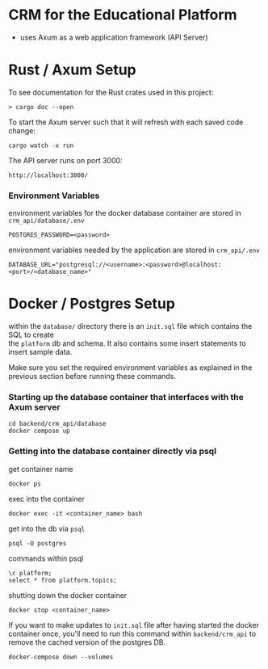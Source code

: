 # CRM for the Educational Platform 

* uses Axum as a web application framework (API Server)



# Rust / Axum Setup

To see documentation for the Rust crates used in this project: 
```
> cargo doc --open
```

To start the Axum server such that it will refresh with each saved code change:
```
cargo watch -x run
```

The API server runs on port 3000: 
```
http://localhost:3000/
```

### Environment Variables 

environment variables for the docker database container are stored in `crm_api/database/.env`
```
POSTGRES_PASSWORD=<password>
```

environment variables needed by the application are stored in `crm_api/.env`
```
DATABASE_URL="postgresql://<username>:<password>@localhost:<port>/<database_name>"
```

# Docker / Postgres Setup

within the `database/` directory there is an `init.sql` file which contains the SQL to create  
the `platform` db and schema. It also contains some insert statements to insert sample data.

Make sure you set the required environment variables as explained in the previous section before running these commands.

### Starting up the database container that interfaces with the Axum server

```
cd backend/crm_api/database
docker compose up
```

### Getting into the database container directly via psql

get container name
```
docker ps
```
exec into the container 
```
docker exec -it <container_name> bash
```
get into the db via `psql`
```
psql -U postgres
```
commands within psql
```
\c platform;
select * from platform.topics;
```
shutting down the docker container 
```
docker stop <container_name>
```


If you want to make updates to `init.sql` file after having started the docker container once,
you'll need to run this command within `backend/crm_api` to remove the cached version of the 
postgres DB. 
```
docker-compose down --volumes
```
